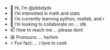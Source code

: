 - 👋 Hi, I’m @pbbdydx
- 👀 I’m interested in math and stats
- 🌱 I’m currently learning python, matlab, and r
- 💞️ I’m looking to collaborate on ... idk
- 📫 How to reach me ... please dont
- 😄 Pronouns: ... he/him
- ⚡ Fun fact: ... i love to cook

<!---
pbbdydx/pbbdydx is a ✨ special ✨ repository because its `README.md` (this file) appears on your GitHub profile.
You can click the Preview link to take a look at your changes.
--->
